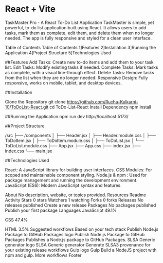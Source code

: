 # React + Vite

TaskMaster Pro - A React To-Do List Application
TaskMaster is simple, yet powerful, to-do list application built using React. It allows users to add tasks, mark them as complete, edit them, and delete them when no longer needed. The app is fully responsive and styled for a clean user interface.

Table of Contents
Table of Contents 1]Features 2]Installation 3]Running the Application 4]Project Structure 5]Technologies Used

##Features Add Tasks: Create new to-do items and add them to your task list. Edit Tasks: Modify existing tasks if needed. Complete Tasks: Mark tasks as complete, with a visual line-through effect. Delete Tasks: Remove tasks from the list when they are no longer needed. Responsive Design: Fully responsive, works on mobile, tablet, and desktop devices.

##Installation

Clone the Repository git clone https://github.com/Rucha-Kulkarni-10/ToDoList-React.git cd ToDo-List-React Install Dependency npm install

##Running the Application npm run dev http://localhost:5173/

##Project Structure

/src ├── /components │ ├── Header.jsx
│ ├── Header.module.css
│ ├── ToDoItem.jsx
│ ├── ToDoItem.module.css
│ ├── ToDoList.jsx
│ └── ToDoList.module.css
├── App.jsx
├── App.css
├── index.jsx
├── index.css
└── main.jsx

##Technologies Used

React: A JavaScript library for building user interfaces. CSS Modules: For scoped and maintainable component styling. Node.js & npm : Used for package management and running the development environment. JavaScript (ES6): Modern JavaScript syntax and features.

About
No description, website, or topics provided.
Resources
 Readme
 Activity
Stars
 0 stars
Watchers
 1 watching
Forks
 0 forks
Releases
No releases published
Create a new release
Packages
No packages published
Publish your first package
Languages
JavaScript
49.1%
 
CSS
47.4%
 
HTML
3.5%
Suggested workflows
Based on your tech stack
Publish Node.js Package to GitHub Packages logo
Publish Node.js Package to GitHub Packages
Publishes a Node.js package to GitHub Packages.
SLSA Generic generator logo
SLSA Generic generator
Generate SLSA3 provenance for your existing release workflows
Gulp logo
Gulp
Build a NodeJS project with npm and gulp.
More workflows
Footer
